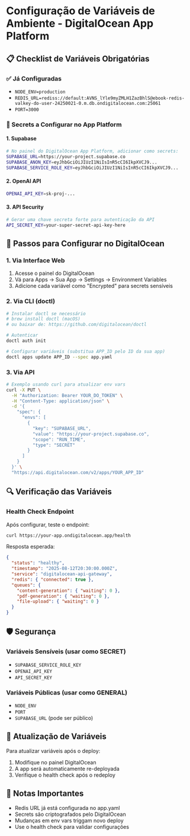 # Configuração de Variáveis de Ambiente - DigitalOcean App Platform

## 📋 Checklist de Variáveis Obrigatórias

### ✅ Já Configuradas
- `NODE_ENV=production`
- `REDIS_URL=rediss://default:AVNS_lYle9myZMLH1ZazBhlS@ebook-redis-valkey-do-user-24250021-0.m.db.ondigitalocean.com:25061`
- `PORT=3000`

### 🔐 Secrets a Configurar no App Platform

#### 1. Supabase
```bash
# No painel do DigitalOcean App Platform, adicionar como secrets:
SUPABASE_URL=https://your-project.supabase.co
SUPABASE_ANON_KEY=eyJhbGciOiJIUzI1NiIsInR5cCI6IkpXVCJ9...
SUPABASE_SERVICE_ROLE_KEY=eyJhbGciOiJIUzI1NiIsInR5cCI6IkpXVCJ9...
```

#### 2. OpenAI API
```bash
OPENAI_API_KEY=sk-proj-...
```

#### 3. API Security
```bash
# Gerar uma chave secreta forte para autenticação da API
API_SECRET_KEY=your-super-secret-api-key-here
```

## 🚀 Passos para Configurar no DigitalOcean

### 1. Via Interface Web
1. Acesse o painel do DigitalOcean
2. Vá para Apps → Sua App → Settings → Environment Variables
3. Adicione cada variável como "Encrypted" para secrets sensíveis

### 2. Via CLI (doctl)
```bash
# Instalar doctl se necessário
# brew install doctl (macOS)
# ou baixar de: https://github.com/digitalocean/doctl

# Autenticar
doctl auth init

# Configurar variáveis (substitua APP_ID pelo ID da sua app)
doctl apps update APP_ID --spec app.yaml
```

### 3. Via API
```bash
# Exemplo usando curl para atualizar env vars
curl -X PUT \
  -H "Authorization: Bearer YOUR_DO_TOKEN" \
  -H "Content-Type: application/json" \
  -d '{
    "spec": {
      "envs": [
        {
          "key": "SUPABASE_URL",
          "value": "https://your-project.supabase.co",
          "scope": "RUN_TIME",
          "type": "SECRET"
        }
      ]
    }
  }' \
  "https://api.digitalocean.com/v2/apps/YOUR_APP_ID"
```

## 🔍 Verificação das Variáveis

### Health Check Endpoint
Após configurar, teste o endpoint:
```bash
curl https://your-app.ondigitalocean.app/health
```

Resposta esperada:
```json
{
  "status": "healthy",
  "timestamp": "2025-08-12T20:30:00.000Z",
  "service": "digitalocean-api-gateway",
  "redis": { "connected": true },
  "queues": {
    "content-generation": { "waiting": 0 },
    "pdf-generation": { "waiting": 0 },
    "file-upload": { "waiting": 0 }
  }
}
```

## 🛡️ Segurança

### Variáveis Sensíveis (usar como SECRET)
- `SUPABASE_SERVICE_ROLE_KEY`
- `OPENAI_API_KEY`
- `API_SECRET_KEY`

### Variáveis Públicas (usar como GENERAL)
- `NODE_ENV`
- `PORT`
- `SUPABASE_URL` (pode ser público)

## 🔄 Atualização de Variáveis

Para atualizar variáveis após o deploy:
1. Modifique no painel DigitalOcean
2. A app será automaticamente re-deployada
3. Verifique o health check após o redeploy

## 📝 Notas Importantes

- Redis URL já está configurada no app.yaml
- Secrets são criptografados pelo DigitalOcean
- Mudanças em env vars triggam novo deploy
- Use o health check para validar configurações
